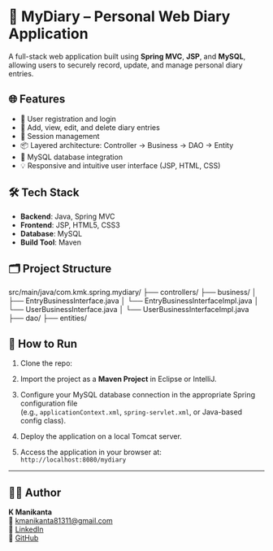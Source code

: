 # 📔 MyDiary – Personal Web Diary Application

A full-stack web application built using **Spring MVC**, **JSP**, and **MySQL**, allowing users to securely record, update, and manage personal diary entries.

## 🌐 Features

- 🔐 User registration and login
- 📅 Add, view, edit, and delete diary entries
- 🧠 Session management
- 📦 Layered architecture: Controller → Business → DAO → Entity
- 💾 MySQL database integration
- 💡 Responsive and intuitive user interface (JSP, HTML, CSS)

## 🛠️ Tech Stack

- **Backend**: Java, Spring MVC
- **Frontend**: JSP, HTML5, CSS3
- **Database**: MySQL
- **Build Tool**: Maven

## 🗂️ Project Structure

src/main/java/com.kmk.spring.mydiary/
├── controllers/
├── business/
│ ├── EntryBusinessInterface.java
│ └── EntryBusinessInterfaceImpl.java
│ └── UserBusinessInterface.java
│ └── UserBusinessInterfaceImpl.java
├── dao/
├── entities/



## 🚀 How to Run

1. Clone the repo:  

2. Import the project as a **Maven Project** in Eclipse or IntelliJ.

3. Configure your MySQL database connection in the appropriate Spring configuration file  
   (e.g., `applicationContext.xml`, `spring-servlet.xml`, or Java-based config class).

4. Deploy the application on a local Tomcat server.

5. Access the application in your browser at:  
   `http://localhost:8080/mydiary`

---

## 👨‍💻 Author

**K Manikanta**  
📧 kmanikanta81311@gmail.com  
🔗 [LinkedIn](https://www.linkedin.com/in/k-manikanta)  
🔗 [GitHub](https://github.com/MAnik-1)

